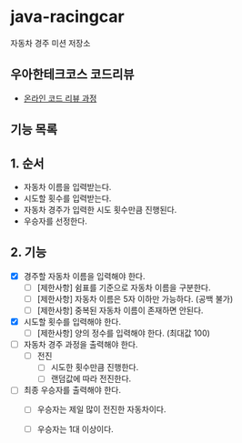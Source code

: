 # java-racingcar

자동차 경주 미션 저장소

## 우아한테크코스 코드리뷰

- [온라인 코드 리뷰 과정](https://github.com/woowacourse/woowacourse-docs/blob/master/maincourse/README.md)



## 기능 목록

## 1. 순서

- 자동차 이름을 입력받는다.
- 시도할 횟수를 입력받는다.
- 자동차 경주가 입력한 시도 횟수만큼 진행된다.
- 우승자를 선정한다.


## 2. 기능
  - [x] 경주할 자동차 이름을 입력해야 한다.
    - [ ] [제한사항] 쉼표를 기준으로 자동차 이름을 구분한다.
    - [ ] [제한사항] 자동차 이름은 5자 이하만 가능하다. (공백 불가)
    - [ ] [제한사항] 중복된 자동차 이름이 존재하면 안된다.
  - [x] 시도할 횟수를 입력해야 한다.
    - [ ] [제한사항] 양의 정수를 입력해야 한다. (최대값 100)
  - [ ] 자동차 경주 과정을 출력해야 한다.
    - [ ] 전진
      - [ ] 시도한 횟수만큼 진행한다.
      - [ ] 랜덤값에 따라 전진한다.
  - [ ] 최종 우승자를 출력해야 한다.
    - [ ] 우승자는 제일 많이 전진한 자동차이다.
    - [ ] 우승자는 1대 이상이다.

